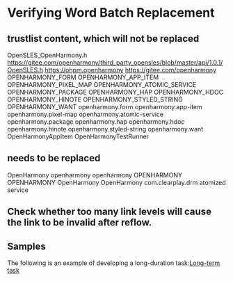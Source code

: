 # Verifying Word Batch Replacement

## trustlist content, which will not be replaced

OpenSLES_OpenHarmony.h
https://gitee.com/openharmony/third_party_opensles/blob/master/api/1.0.1/OpenSLES.h
https://ohpm.openharmony
https://gitee.com/openharmony
OPENHARMONY_FORM
OPENHARMONY_APP_ITEM
OPENHARMONY_PIXEL_MAP
OPENHARMONY_ATOMIC_SERVICE
OPENHARMONY_PACKAGE
OPENHARMONY_HAP
OPENHARMONY_HDOC
OPENHARMONY_HINOTE
OPENHARMONY_STYLED_STRING
OPENHARMONY_WANT
openharmony.form
openharmony.app-item
openharmony.pixel-map
openharmony.atomic-service
openharmony.package
openharmony.hap
openharmony.hdoc
openharmony.hinote
openharmony.styled-string
openharmony.want
OpenHarmonyAppItem
OpenHarmonyTestRunner

## needs to be replaced

OpenHarmony
openharmony
openharmony
OPENHARMONY
OPENHARMONY
OpenHarmony
OpenHarmony
com.clearplay.drm
atomized service

## Check whether too many link levels will cause the link to be invalid after reflow.


## Samples

The following is an example of developing a long-duration task:[Long-term task](https://gitee.com/openharmony/applications_app_samples/tree/master/code/BasicFeature/TaskManagement/ContinuousTask)